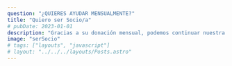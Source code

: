```yaml
---
question: "¿QUIERES AYUDAR MENSUALMENTE?"
title: "Quiero ser Socio/a"
# pubDate: 2023-01-01
description: "Gracias a su donación mensual, podemos continuar nuestra labor para ayudar a las comunidades más vulnerables. Su apoyo nos permite llevar recursos esenciales y crear oportunidades para quienes más lo necesitan. ¡Juntos, estamos construyendo un camino hacia un futuro más equitativo!"
image: "serSocio"
# tags: ["layouts", "javascript"]
# layout: "../../../layouts/Posts.astro"
---
```

